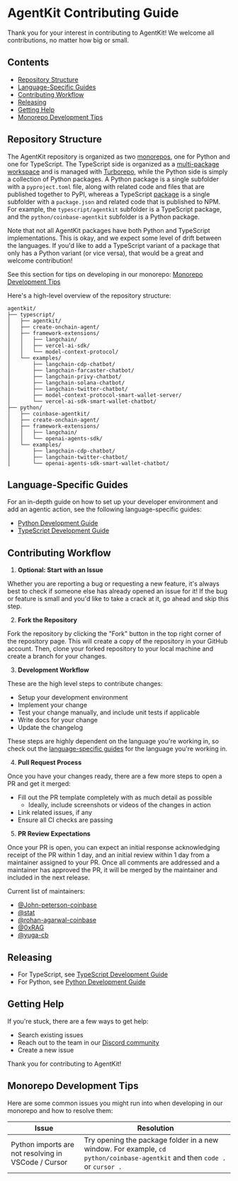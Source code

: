 # AgentKit Contributing Guide

Thank you for your interest in contributing to AgentKit! We welcome all contributions, no matter how big or small.

## Contents

- [Repository Structure](#repository-structure)
- [Language-Specific Guides](#language-specific-guides)
- [Contributing Workflow](#contributing-workflow)
- [Releasing](#releasing)
- [Getting Help](#getting-help)
- [Monorepo Development Tips](#monorepo-development-tips)

## Repository Structure

The AgentKit repository is organized as two [monorepos](https://vercel.com/docs/vercel-platform/glossary#monorepo), one for Python and one for TypeScript. The TypeScript side is organized as a [multi-package workspace](https://vercel.com/docs/vercel-platform/glossary#multi-package-workspace) and is managed with [Turborepo](https://turbo.build/repo/docs), while the Python side is simply a collection of Python packages. A Python package is a single subfolder with a `pyproject.toml` file, along with related code and files that are published together to PyPI, whereas a TypeScript [package](https://vercel.com/docs/vercel-platform/glossary#package) is a single subfolder with a `package.json` and related code that is published to NPM. For example, the `typescript/agentkit` subfolder is a TypeScript package, and the `python/coinbase-agentkit` subfolder is a Python package.

Note that not all AgentKit packages have both Python and TypeScript implementations. This is okay, and we expect some level of drift between the languages. If you'd like to add a TypeScript variant of a package that only has a Python variant (or vice versa), that would be a great and welcome contribution!

See this section for tips on developing in our monorepo: [Monorepo Development Tips](#monorepo-development-tips)

Here's a high-level overview of the repository structure:

```
agentkit/
├── typescript/
│   ├── agentkit/
│   ├── create-onchain-agent/
│   ├── framework-extensions/
│   │   ├── langchain/
│   │   ├── vercel-ai-sdk/
│   │   └── model-context-protocol/
│   └── examples/
│       ├── langchain-cdp-chatbot/
│       ├── langchain-farcaster-chatbot/
│       ├── langchain-privy-chatbot/
│       ├── langchain-solana-chatbot/
│       ├── langchain-twitter-chatbot/
│       ├── model-context-protocol-smart-wallet-server/
│       └── vercel-ai-sdk-smart-wallet-chatbot/
├── python/
│   ├── coinbase-agentkit/
│   ├── create-onchain-agent/
│   ├── framework-extensions/
│   │   ├── langchain/
│   │   └── openai-agents-sdk/
│   └── examples/
│       ├── langchain-cdp-chatbot/
│       ├── langchain-twitter-chatbot/
│       └── openai-agents-sdk-smart-wallet-chatbot/
```

## Language-Specific Guides

For an in-depth guide on how to set up your developer environment and add an agentic action, see the following language-specific guides:

- [Python Development Guide](./CONTRIBUTING-PYTHON.md)
- [TypeScript Development Guide](./CONTRIBUTING-TYPESCRIPT.md)

## Contributing Workflow

1. **Optional: Start with an Issue**

Whether you are reporting a bug or requesting a new feature, it's always best to check if someone else has already opened an issue for it! If the bug or feature is small and you'd like to take a crack at it, go ahead and skip this step.

2. **Fork the Repository**

Fork the repository by clicking the "Fork" button in the top right corner of the repository page. This will create a copy of the repository in your GitHub account. Then, clone your forked repository to your local machine and create a branch for your changes.

3. **Development Workflow**

These are the high level steps to contribute changes:

- Setup your development environment
- Implement your change
- Test your change manually, and include unit tests if applicable
- Write docs for your change
- Update the changelog

These steps are highly dependent on the language you're working in, so check out the [language-specific guides](#language-specific-guides) for the language you're working in.

4. **Pull Request Process**

Once you have your changes ready, there are a few more steps to open a PR and get it merged:

- Fill out the PR template completely with as much detail as possible
  - Ideally, include screenshots or videos of the changes in action
- Link related issues, if any
- Ensure all CI checks are passing

5. **PR Review Expectations**

Once your PR is open, you can expect an initial response acknowledging receipt of the PR within 1 day, and an initial review within 1 day from a maintainer assigned to your PR. Once all comments are addressed and a maintainer has approved the PR, it will be merged by the maintainer and included in the next release.

Current list of maintainers:

- [@John-peterson-coinbase](https://github.com/John-peterson-coinbase)
- [@stat](https://github.com/stat)
- [@rohan-agarwal-coinbase](https://github.com/rohan-agarwal-coinbase)
- [@0xRAG](https://github.com/0xRAG)
- [@yuga-cb](https://github.com/yuga-cb)

## Releasing

- For TypeScript, see [TypeScript Development Guide](./CONTRIBUTING-TYPESCRIPT.md#releasing)
- For Python, see [Python Development Guide](./CONTRIBUTING-PYTHON.md#releasing)

## Getting Help

If you're stuck, there are a few ways to get help:

- Search existing issues
- Reach out to the team in our [Discord community](https://discord.com/channels/1220414409550336183/1304126107876069376)
- Create a new issue

Thank you for contributing to AgentKit!

## Monorepo Development Tips

Here are some common issues you might run into when developing in our monorepo and how to resolve them:

| Issue                                               | Resolution                                                                                                                 |
| --------------------------------------------------- | -------------------------------------------------------------------------------------------------------------------------- |
| Python imports are not resolving in VSCode / Cursor | Try opening the package folder in a new window. For example, `cd python/coinbase-agentkit` and then `code .` or `cursor .` |
